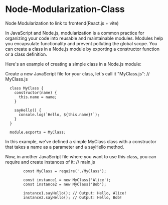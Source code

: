 # Node-Modularization-Class
Node Modularization to link to frontend(React.js + vite)


In JavaScript and Node.js, modularization is a common practice for organizing your code into reusable and maintainable modules. Modules help you encapsulate functionality and prevent polluting the global scope. You can create a class in a Node.js module by exporting a constructor function or a class definition.

Here's an example of creating a simple class in a Node.js module:

Create a new JavaScript file for your class, let's call it "MyClass.js":
      // MyClass.js
      
      class MyClass {
        constructor(name) {
          this.name = name;
        }
      
        sayHello() {
          console.log(`Hello, ${this.name}!`);
        }
      }
      
      module.exports = MyClass;

In this example, we've defined a simple MyClass class with a constructor that takes a name as a parameter and a sayHello method.

Now, in another JavaScript file where you want to use this class, you can require and create instances of it:
            // main.js
            
            const MyClass = require('./MyClass');
            
            const instance1 = new MyClass('Alice');
            const instance2 = new MyClass('Bob');
            
            instance1.sayHello(); // Output: Hello, Alice!
            instance2.sayHello(); // Output: Hello, Bob!
